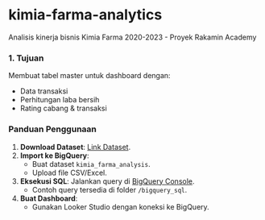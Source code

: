 # kimia-farma-analytics
Analisis kinerja bisnis Kimia Farma 2020-2023 - Proyek Rakamin Academy

### **1. Tujuan**
Membuat tabel master untuk dashboard dengan:
- Data transaksi
- Perhitungan laba bersih
- Rating cabang & transaksi



### Panduan Penggunaan
1. **Download Dataset**: [Link Dataset](https://example.com/dataset-kimia-farma).  
2. **Import ke BigQuery**:  
   - Buat dataset `kimia_farma_analysis`.  
   - Upload file CSV/Excel.  
3. **Eksekusi SQL**: Jalankan query di [BigQuery Console](https://console.cloud.google.com/bigquery).
    - Contoh query tersedia di folder `/bigquery_sql`. 
5. **Buat Dashboard**:  
   - Gunakan Looker Studio dengan koneksi ke BigQuery.  
   

